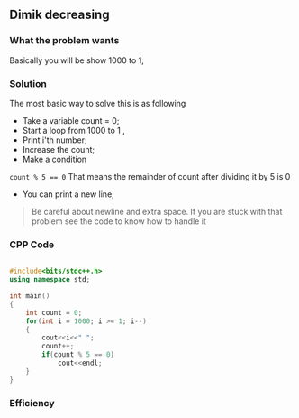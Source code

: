 ## Dimik decreasing 

### What the problem wants 

Basically you will be show 1000 to 1;


### Solution 

The most basic way to solve this is as following 

- Take a variable count = 0;
- Start a loop from 1000 to 1 , 
- Print i'th number;
- Increase the count;
- Make a condition 

``` count % 5 == 0 ``` That means the remainder of count after dividing it by 5 is 0
- You can print a new line;
> Be careful about newline and extra space. If you are stuck with that problem see the code to know how to handle it

### CPP Code 

```cpp

#include<bits/stdc++.h>
using namespace std;

int main()
{
    int count = 0;
    for(int i = 1000; i >= 1; i--)
    {
        cout<<i<<" ";
        count++;
        if(count % 5 == 0)
            cout<<endl;
    }
}
```

### Efficiency 
